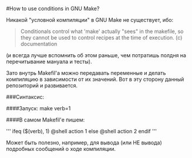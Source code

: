 #How to use conditions in GNU Make?

Никакой "условной компиляции" в GNU Make не существует, ибо:

>Conditionals control what 'make' actually "sees" in the 
makefile, so they cannot be used to control recipes at the
time of execution. (с) documentation

(и всегда лучше вспомнить об этом раньше, чем потратишь 
полдня на перечитывание мануала и тесты).

Зато внутрь Makefil'a можно передавать переменные и делать 
компиляцию в зависимости от их значений. Вот в эту сторону
данный репозиторий и развивается.

###Синтаксис:

####Запуск: 
make verb=1

####В самом Makefil'е пишем:

'''
ifeq ($(verb), 1)
        @shell action 1
else
        @shell action 2
endif
'''

Может быть полезно, например, для вывода (или НЕ вывода) подробных сообщений о ходе компиляции.

